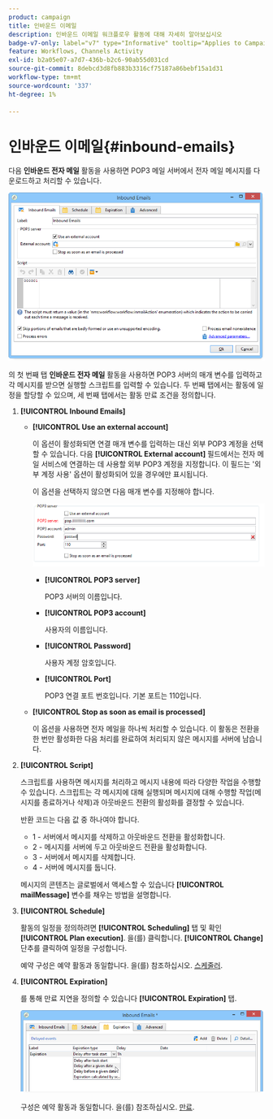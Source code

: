 ```yaml
---
product: campaign
title: 인바운드 이메일
description: 인바운드 이메일 워크플로우 활동에 대해 자세히 알아보십시오
badge-v7-only: label="v7" type="Informative" tooltip="Applies to Campaign Classic v7 only"
feature: Workflows, Channels Activity
exl-id: b2a05e07-a7d7-436b-b2c6-90ab55d031cd
source-git-commit: 8debcd3d8fb883b3316cf75187a86bebf15a1d31
workflow-type: tm+mt
source-wordcount: '337'
ht-degree: 1%

---
```


# 인바운드 이메일{#inbound-emails}



다음 **인바운드 전자 메일** 활동을 사용하면 POP3 메일 서버에서 전자 메일 메시지를 다운로드하고 처리할 수 있습니다.

![](assets/email_rec_edit_1.png)

의 첫 번째 탭 **인바운드 전자 메일** 활동을 사용하면 POP3 서버의 매개 변수를 입력하고 각 메시지를 받으면 실행할 스크립트를 입력할 수 있습니다. 두 번째 탭에서는 활동에 일정을 할당할 수 있으며, 세 번째 탭에서는 활동 만료 조건을 정의합니다.

1. **[!UICONTROL Inbound Emails]**

   * **[!UICONTROL Use an external account]**

      이 옵션이 활성화되면 연결 매개 변수를 입력하는 대신 외부 POP3 계정을 선택할 수 있습니다. 다음 **[!UICONTROL External account]** 필드에서는 전자 메일 서비스에 연결하는 데 사용할 외부 POP3 계정을 지정합니다. 이 필드는 &#39;외부 계정 사용&#39; 옵션이 활성화되어 있을 경우에만 표시됩니다.

      이 옵션을 선택하지 않으면 다음 매개 변수를 지정해야 합니다.

      ![](assets/email_rec_edit_1b.png)

      * **[!UICONTROL POP3 server]**

         POP3 서버의 이름입니다.

      * **[!UICONTROL POP3 account]**

         사용자의 이름입니다.

      * **[!UICONTROL Password]**

         사용자 계정 암호입니다.

      * **[!UICONTROL Port]**

         POP3 연결 포트 번호입니다. 기본 포트는 110입니다.
   * **[!UICONTROL Stop as soon as email is processed]**

      이 옵션을 사용하면 전자 메일을 하나씩 처리할 수 있습니다. 이 활동은 전환을 한 번만 활성화한 다음 처리를 완료하여 처리되지 않은 메시지를 서버에 남습니다.


1. **[!UICONTROL Script]**

   스크립트를 사용하면 메시지를 처리하고 메시지 내용에 따라 다양한 작업을 수행할 수 있습니다. 스크립트는 각 메시지에 대해 실행되며 메시지에 대해 수행할 작업(메시지를 종료하거나 삭제)과 아웃바운드 전환의 활성화를 결정할 수 있습니다.

   반환 코드는 다음 값 중 하나여야 합니다.

   * 1 - 서버에서 메시지를 삭제하고 아웃바운드 전환을 활성화합니다.
   * 2 - 메시지를 서버에 두고 아웃바운드 전환을 활성화합니다.
   * 3 - 서버에서 메시지를 삭제합니다.
   * 4 - 서버에 메시지를 둡니다.

   메시지의 콘텐츠는 글로벌에서 액세스할 수 있습니다 **[!UICONTROL mailMessage]** 변수를 채우는 방법을 설명합니다.

1. **[!UICONTROL Schedule]**

   활동의 일정을 정의하려면 **[!UICONTROL Scheduling]** 탭 및 확인 **[!UICONTROL Plan execution]**. 을(를) 클릭합니다. **[!UICONTROL Change]** 단추를 클릭하여 일정을 구성합니다.

   예약 구성은 예약 활동과 동일합니다. 을(를) 참조하십시오. [스케줄러](scheduler.md).

1. **[!UICONTROL Expiration]**

   를 통해 만료 지연을 정의할 수 있습니다 **[!UICONTROL Expiration]** 탭.

   ![](assets/email_rec_edit_3.png)

   구성은 예약 활동과 동일합니다. 을(를) 참조하십시오. [만료](defining-approvals.md).
